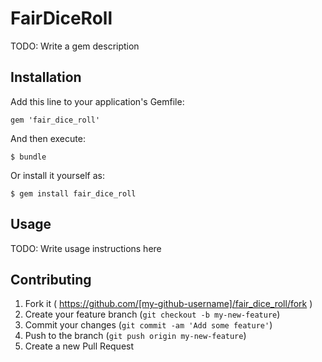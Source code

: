 # FairDiceRoll

TODO: Write a gem description

## Installation

Add this line to your application's Gemfile:

    gem 'fair_dice_roll'

And then execute:

    $ bundle

Or install it yourself as:

    $ gem install fair_dice_roll

## Usage

TODO: Write usage instructions here

## Contributing

1. Fork it ( https://github.com/[my-github-username]/fair_dice_roll/fork )
2. Create your feature branch (`git checkout -b my-new-feature`)
3. Commit your changes (`git commit -am 'Add some feature'`)
4. Push to the branch (`git push origin my-new-feature`)
5. Create a new Pull Request
